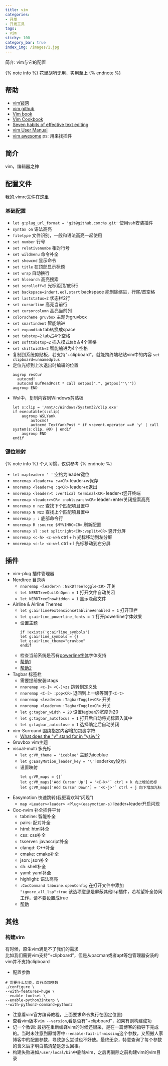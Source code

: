 ```yaml
---
title: vim
categories:
- 开发
- 开发工具
tags:
- vim
sticky: 100
category_bar: true
index_img: /images/1.jpg
---
```

简介: vim与它的配置
<!-- more -->
{% note info %}
花里胡哨无用，实用至上
{% endnote %}
## 帮助
* [vim官网](https://www.vim.org/)
* [vim github](https://github.com/vim/vim)
* [Vim book](https://www.truth.sk/vim/vimbook-OPL.pdf)
* [Vim Cookbook](http://www.oualline.com/vim-cook.html)
* [Seven habits of effective text editing](https://www.moolenaar.net/habits.html)
* [vim User Manual](http://www.eandem.co.uk/mrw/vim/usr_doc/index.html)
* [vim awesome](https://vimawesome.com/) ps: 用来找插件
## 简介
vim，编辑器之神
## 配置文件
我的.vimrc文件在[这里](https://github.com/dty2/dotfile/blob/main/vim/.vimrc)
### 基础配置
- `let g:plug_url_format = 'git@github.com:%s.git'` 使用ssh安装插件
- `syntax on` 语法高亮
- `filetype` 文件识别，一般和语法高亮一起使用
- `set number` 行号
- `set relativenumbe` 相对行号
- `set wildmenu` 命令补全
- `set showcmd` 显示命令
- `set title` 在顶部显示标题
- `set wrap` 自动换行
- `set hlsearch` 高亮搜索
- `set scrolloff=5` 光标距顶/底5行
- `set backspace=indent,eol,start` backspace 能删除缩进，行尾/首空格
- `set laststatus=2` 状态栏2行
- `set cursorline` 高亮当前行
- `set cursorcolumn` 高亮当前列
- `colorscheme gruvbox` 主题为gruvbox
- `set smartindent` 智能缩进
- `set expandtab` tab转换成space
- `set tabstop=2` tab占4个空格
- `set softtabstop=2` 插入模式tab占4个空格
- `set shiftwidth=2` 智能缩进为4个空格
- 复制到系统剪贴板，若支持"+clipboard"，就能跨终端粘贴vim中的内容
  `set clipboard=unnamedplus`
- 定位光标到上次退出时编辑的位置
  ```
  augrop resCur
    autocmd!
    autocmd BufReadPost * call setpos(".", getpos("'\'"))
  augroup END
  ```
- Wsl中，复制内容到Windows剪贴板
  ```
  let s:clip = '/mnt/c/Windows/System32/clip.exe'
  if executable(s:clip)
      augroup WSLYank
          autocmd!
          autocmd TextYankPost * if v:event.operator ==# 'y' | call system(s:clip, @0) | endif
      augroup END
  endif
  ```
### 键位映射
{% note info %}
个人习惯，仅供参考
{% endnote %}
- `let mapleader= ' '` 空格为leader键位
- `nnoremap <leader>w :w<CR>` leader+w保存
- `nnoremap <leader>q :q<CR>` leader+q退出
- `nnoremap <leader>t :vertical terminal<CR>` leader+t竖开终端
- `nnoremap <leader><CR> :nohlsearch<CR>` leader+enter关闭搜索高亮
- `nnoremap n nzz` 查找下个匹配项且置中
- `nnoremap N Nzz` 查找上个匹配项且置中
- `nnoremap ; :` 底部命令行
- `nnoremap R :source $MYVIMRC<CR>` 刷新配置
- `nnoremap sl :set splitright<CR>:vsplit<CR>` 竖开分屏
- `nnoremap <c-h> <c-w>h` ctrl + h 光标移动到左分屏
- `nnoremap <c-l> <c-w>l` ctrl + l 光标移动到右分屏  
## 插件
* vim-plug 插件管理器
* Nerdtree 目录树
  - `nnoremap <leader>n :NERDTreeToggle<CR>` 开关
  - `let NERDTreeQuitOnOpen = 1` 打开文件自动关闭
  - `let NERDTreeShowHidden = 1` 显示隐藏文件
* Airline & Airline Themes
  - `let g:airline#extensions#tabline#enabled = 1` 打开顶栏
  - `let g:airline_powerline_fonts = 1` 打开powerline字体效果
  - 设置主题
    ```
    if !exists('g:airline_symbols')
    let g:airline_symbols = {}
    let g:airline_theme="gruvbox"
    endif
    ```
  - 检查当前系统是否有[powerline字体](https://github.com/powerline/fonts)字体支持
  - [帮助1](https://www.youtube.com/watch?v=-r6Sj70Ziws)
  - [帮助2](https://tuckerchapman.com/posts/getting-started-vim-airline/)
* Tagbar 标签栏
  - 需要提前安装ctags
  - `nnoremap <c-]> <C-]>zz` 跳转到定义处
  - `nnoremap <C-[> :pop<CR>` 退回到上一级等同于`<C-t>`
  - `nnoremap <leader>m :TagbarToggle<CR>` 开关
  - `nnoremap <leader>m :TagbarToggle<CR>` 开关
  - `let g:tagbar_width = 20` 设置tagbar的宽度为20
  - `let g:tagbar_autofocus = 1` 打开后自动将光标置入其中
  - `let g:tagbar_autoclose = 1` 选择确定后自动关闭
* vim-Surround 围绕指定内容增加包裹字符
  - [What does the "y" stand for in "ysiw"?](https://github.com/tpope/vim-surround/issues/128)
* Gruvbox vim主题
* visual-multi 多光标
  - `let g:VM_theme = 'iceblue'` 主题为iceblue
  - `let g:EasyMotion_leader_key = '\'` leaderkey设为\
  - 设置映射
    ```
    let g:VM_maps = {}`
    let g:VM_maps['Add Cursor Up'] = '<C-k>'` ctrl + k 向上增加光标
    let g:VM_maps['Add Cursor Down'] = '<C-j>'` ctrl + j 向下增加光标
    ```
* Easymotion 快速跳转(我更喜欢叫“闪现”)
  - `map <Leader><leader> <Plug>(easymotion-s)` leader+leader开启闪现
* Coc-nvim 补全插件平台
  - tabnine: 智能补全
  - pairs: 配对补全
  - html: html补全
  - css: css补全
  - tsserver: javascript补全
  - clangd: C++补全
  - cmake: cmake补全
  - json: json补全
  - sh: shell补全
  - yaml: yaml补全
  - highlight: 语法高亮
  - `:CocCommand tabnine.openConfig` 在打开文件中添加 `"ignore_all_lsp":true`
    该选项意思是屏蔽其他lsp插件，若希望补全协同工作，请不要设置成true
  - [帮助](https://github.com/neoclide/coc-tabnine/issues/24)
## 其他
### 构建vim
有时候，原生vim满足不了我们的需求  
比如我们需要vim支持“+clipboard”，但是从pacman或者apt等包管理器安装的vim并不支持clipboard  
- 配置参数
```
# 需要什么功能，自行添加参数
./configure \
--with-features=huge \
--enable-fontset \
--enable-python3interp \
--with-python3-command=python3
```
- 注意看vim官方编译教程，上面要求命令执行在固定位置)
- 查看vim版本`vim --version`,看是否有"+clipboard"，如果有则构建成功
- 记一个教训: 最初在重新编译vim的时候还很采，是在一篇博客的指导下完成的。当时未注意到原博客中`--enable-fail-if-missing`这个参数，又照搬人家博客中的配置参数，导致怎么尝试也不好使。最终无奈，特意查询了每个参数的含义后才明白搞清楚是怎么回事。
- 构建失败进如`/user/local/bin`中删除vim，之后再删除之前构建vim的vim目录
